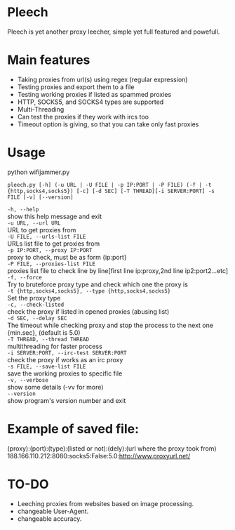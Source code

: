 # Pleech
Pleech is yet another proxy leecher, simple yet full featured and powefull.

# Main features
- Taking proxies from url(s) using regex (regular expression)
- Testing proxies and export them to a file
- Testing working proxies if listed as spammed proxies
- HTTP, SOCKS5, and SOCKS4 types are supported
- Multi-Threading
- Can test the proxies if they work with ircs too
- Timeout option is giving, so that you can take only fast proxies

# Usage

python wifijammer.py
``` shell
pleech.py [-h] (-u URL | -U FILE | -p IP:PORT | -P FILE) (-f | -t {http,socks4,socks5}) [-c] [-d SEC] [-T THREAD][-i SERVER:PORT] -s FILE [-v] [--version]
```
  `-h, --help`<br />show this help message and exit<br />
  `-u URL, --url URL`<br />URL to get proxies from<br />
  `-U FILE, --urls-list FILE`<br />URLs list file to get proxies from<br />
  `-p IP:PORT, --proxy IP:PORT`<br />proxy to check, must be as form {ip:port}<br />
  `-P FILE, --proxies-list FILE`<br />proxies list file to check line by line[first line ip:proxy,2nd line ip2:port2...etc]<br />
  `-f, --force`<br />Try to bruteforce proxy type and check which one the proxy is<br />
  `-t {http,socks4,socks5}, --type {http,socks4,socks5}`<br />Set the proxy type<br />
  `-c, --check-listed`<br />check the proxy if listed in opened proxies (abusing list)<br />
  `-d SEC, --delay SEC`<br />The timeout while checking proxy and stop the process to the next one {min.sec}, (default is 5.0)<br />
  `-T THREAD, --thread THREAD`<br />multithreading for faster process<br />
  `-i SERVER:PORT, --irc-test SERVER:PORT`<br />check the proxy if works as an irc proxy<br />
  `-s FILE, --save-list FILE`<br />save the working proxies to specific file<br />
  `-v, --verbose`<br />show some details (-vv for more)<br />
  `--version`<br />show program's version number and exit<br />
  
  # Example of saved file:
  (proxy):(port):(type):(listed or not):(dely):(url where the proxy took from)<br />
  188.166.110.212:8080:socks5:False:5.0:http://www.proxyurl.net/
  
  # TO-DO
  - Leeching proxies from websites based on image processing.
  - changeable User-Agent.
  - changeable accuracy.

